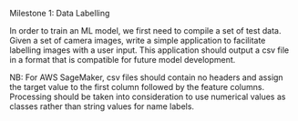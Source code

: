 Milestone 1: Data Labelling

In order to train an ML model, we first need to compile a set of test data. Given a set of camera images, write a simple application to facilitate 
labelling images with a user input. This application should output a csv file in a format that is compatible for future model development.

NB: For AWS SageMaker, csv files should contain no headers and assign the target value to the first column followed by the feature columns.
    Processing should be taken into consideration to use numerical values as classes rather than string values for name labels.

